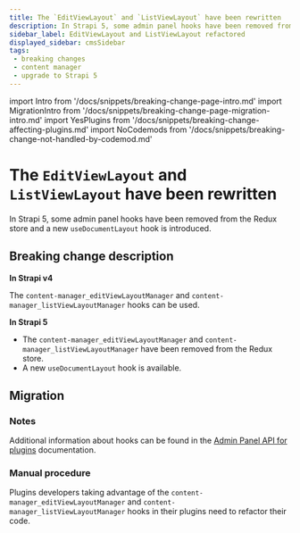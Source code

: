 ```yaml
---
title: The `EditViewLayout` and `ListViewLayout` have been rewritten
description: In Strapi 5, some admin panel hooks have been removed from the Redux store and a new `useDocumentLayout` hook is introduced.
sidebar_label: EditViewLayout and ListViewLayout refactored
displayed_sidebar: cmsSidebar
tags:
 - breaking changes
 - content manager
 - upgrade to Strapi 5
---
```


import Intro from '/docs/snippets/breaking-change-page-intro.md'
import MigrationIntro from '/docs/snippets/breaking-change-page-migration-intro.md'
import YesPlugins from '/docs/snippets/breaking-change-affecting-plugins.md'
import NoCodemods from '/docs/snippets/breaking-change-not-handled-by-codemod.md'

# The `EditViewLayout` and `ListViewLayout` have been rewritten

In Strapi 5, some admin panel hooks have been removed from the Redux store and a new `useDocumentLayout` hook is introduced.

<Intro />

<YesPlugins />
<NoCodemods />

## Breaking change description

<SideBySideContainer>

<SideBySideColumn>

**In Strapi v4**

The `content-manager_editViewLayoutManager` and `content-manager_listViewLayoutManager` hooks can be used.

</SideBySideColumn>

<SideBySideColumn>

**In Strapi 5**

- The `content-manager_editViewLayoutManager` and `content-manager_listViewLayoutManager` have been removed from the Redux store.
- A new `useDocumentLayout` hook is available.

</SideBySideColumn>

</SideBySideContainer>

## Migration

<MigrationIntro />

### Notes

Additional information about hooks can be found in the [Admin Panel API for plugins](/dev-docs/plugins/admin-panel-api#hooks-api) documentation.

### Manual procedure

Plugins developers taking advantage of the `content-manager_editViewLayoutManager` and `content-manager_listViewLayoutManager` hooks in their plugins need to refactor their code.
